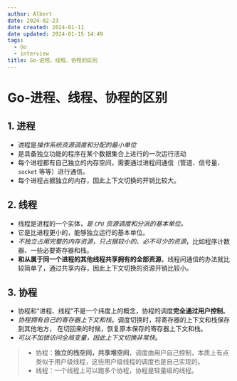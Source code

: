 ```yaml
---
author: Albert
date: 2024-02-23
date created: 2024-01-11
date updated: 2024-01-15 14:49
tags:
  - Go
  - interview
title: Go-进程、线程、协程的区别
---
```


# Go-进程、线程、协程的区别

## 1. 进程

- 进程是*操作系统资源调度和分配的最小单位*
- 是具备独立功能的程序在某个数据集合上进行的一次运行活动
- 每个进程都有自己独立的内存空间，需要通过进程间通信（管道、信号量、`socket` 等等）进行通信。
- 每个进程占据独立的内存，因此上下文切换的开销比较大。

## 2. 线程

- 线程是进程的一个实体，*是 `CPU` 资源调度和分派的基本单位。*
- 它是比进程更小的，能够独立运行的基本单位。
- *不独立占用完整的内存资源，只占据较小的、必不可少的资源*，比如程序计数器、一些必要寄存器和栈。
- **和从属于同一个进程的其他线程共享拥有的全部资源**，线程间通信的办法就比较简单了，通过共享内存，因此上下文切换的资源开销比较小。

## 3. 协程

- 协程和“进程、线程”不是一个纬度上的概念，协程的调度**完全通过用户控制**。
- *协程拥有自己的寄存器上下文和栈*，调度切换时，将寄存器的上下文和栈保存到其他地方， 在切回来的时候，恢复原本保存的寄存器上下文和栈。
- *可以不加锁访问全局变量，因此上下文切换非常快*。

> - 协程：**独立的栈空间，共享堆空间**，调度由用户自己控制，本质上有点类似于用户级线程，这些用户级线程的调度也是自己实现的。
> - 线程：一个线程上可以跑多个协程，协程是轻量级的线程。